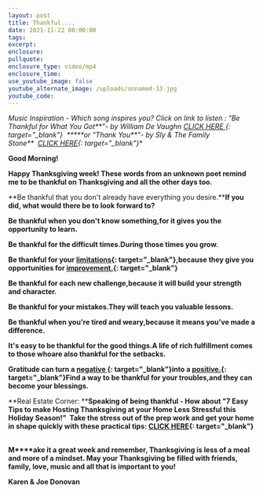 ```yaml
---
layout: post
title: Thankful....
date: 2021-11-22 00:00:00
tags:
excerpt:
enclosure:
pullquote:
enclosure_type: video/mp4
enclosure_time:
use_youtube_image: false
youtube_alternate_image: /uploads/unnamed-13.jpg
youtube_code:
---
```

***Music Inspiration - Which song inspires you? Click on link to listen : "Be Thankful for What You Got\*\*"- by William De Vaughn&nbsp;*[CLICK HERE&nbsp;](https://t.e2ma.net/click/qukj8f/y0qeoac/e97hqo){: target="_blank"}&nbsp;&nbsp;*****or "Thank You\*\*"- by Sly & The Family Stone\*\*&nbsp;*&nbsp;[CLICK HERE](https://t.e2ma.net/click/qukj8f/y0qeoac/u18hqo){: target="_blank"}**

**Good Morning\! &nbsp;**

**Happy Thanksgiving week\! These words from an unknown poet remind me to be thankful on Thanksgiving and all the other days too.**

**Be thankful that you don't already have everything you desire.****If you did, what would there be to look forward to?**

**Be thankful when you don't know something,for it gives you the opportunity to learn.**

**Be thankful for the difficult times.During those times you grow.**

**Be thankful for your&nbsp;[limitations](https://t.e2ma.net/click/qukj8f/y0qeoac/au9hqo){: target="_blank"},because they give you opportunities for&nbsp;[improvement.](https://t.e2ma.net/click/qukj8f/y0qeoac/qmaiqo){: target="_blank"}**

**Be thankful for each new challenge,because it will build your strength and character.**

**Be thankful for your mistakes.They will teach you valuable lessons.**

**Be thankful when you're tired and weary,because it means you've made a difference.**

**It's easy to be thankful for the good things.A life of rich fulfillment comes to those whoare also thankful for the setbacks.**

**Gratitude can turn a&nbsp;[negative&nbsp;](https://t.e2ma.net/click/qukj8f/y0qeoac/6ebiqo){: target="_blank"}into a&nbsp;[positive.](https://t.e2ma.net/click/qukj8f/y0qeoac/m7biqo){: target="_blank"}Find a way to be thankful for your troubles,and they can become your blessings.**

**Real Estate Corner:&nbsp;****Speaking of being thankful - How about "7 Easy Tips to make Hosting Thanksgiving at your Home Less Stressful this Holiday Season\!"&nbsp; Take the stress out of the prep work and get your home in shape quickly with these practical tips:&nbsp;[CLICK HERE](https://t.e2ma.net/click/qukj8f/y0qeoac/2zciqo){: target="_blank"}&nbsp; &nbsp;&nbsp;**

**M****ake it a great week and remember, Thanksgiving is less of a meal and more of a mindset. May your Thanksgiving be filled with friends, family, love, music and all that is important to you\!**

**Karen & Joe Donovan**&nbsp;
